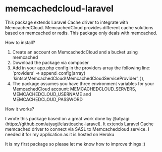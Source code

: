 memcachedcloud-laravel
======================

This package extends Laravel Cache driver to integrate with MemcachedCloud. MemcachedCloud provides different cache solutions based on memcached or redis. This package only deals with memcached.

How to install?

1. Create an account on MemcachedcCloud and a bucket using memcached
2. Download the package via composer
3. Add in your app.php config in the providers array the following line:         
        'providers' => append_config(array(
            'kintso\MemcachedCloud\MemcachedCloudServiceProvider',
        )),
4. The package assumes you have three environment variables for your MemcachedCloud account: MEMCACHEDCLOUD_SERVERS, MEMCACHEDCLOUD_USERNAME and MEMCACHEDCLOUD_PASSWORD

How it works?

I wrote this package based on a great work done by @atyagi (https://github.com/atyagi/elasticache-laravel). It extends Laravel Cache memcached driver to connect via SASL to Memcachedcloud service. I needed it for my application as it is hosted on Heroku

It is my first package so please let me know how to improve things :)
